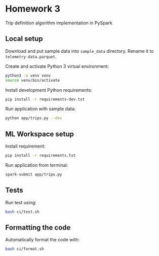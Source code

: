 # Homework 3

Trip definition algorithm implementation in PySpark

## Local setup

Download and put sample data into `sample_data` directory. Rename it to `telemetry-data.parquet`.

Create and activate Python 3 virtual environment:

```bash
python3 -m venv venv
source venv/bin/activate
```
Install development Python requirements:

```bash
pip install -r requirements-dev.txt
```

Run application with sample data:

```bash
python app/trips.py --dev
```

## ML Workspace setup

Install requirement:

```bash
pip install -r requirements.txt
```

Run application from terminal:

```bash
spark-submit app/trips.py
```


## Tests

Run test using:

```bash
bash ci/test.sh
```

## Formatting the code

Automatically format the code with:

```bash
bash ci/format.sh
```
